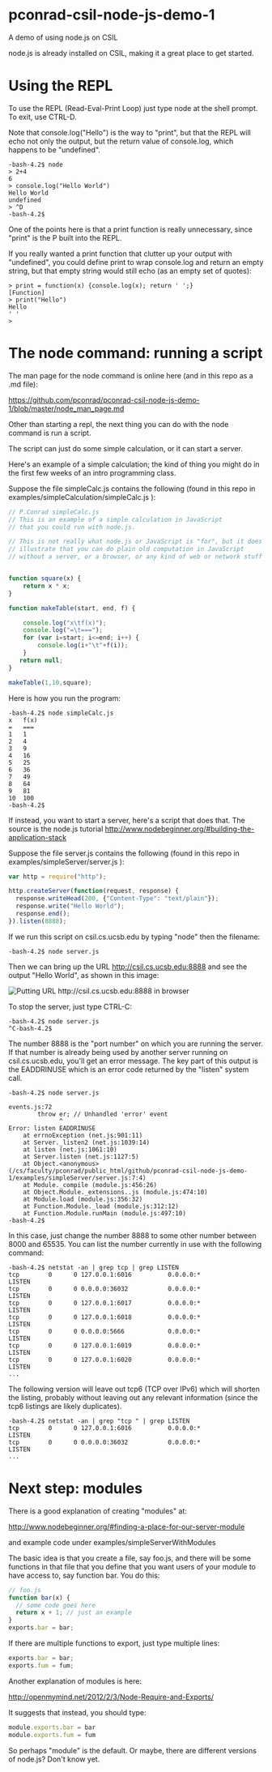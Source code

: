 pconrad-csil-node-js-demo-1
===========================

A demo of using node.js on CSIL


node.js is already installed on CSIL, making it a great place to get started.

Using the REPL
==============

To use the REPL (Read-Eval-Print Loop) just type node at the shell prompt.  To exit, use CTRL-D.

Note that console.log("Hello") is the way to "print", but that the REPL will echo not only the output, but
the return value of console.log, which happens to be "undefined".

```
-bash-4.2$ node
> 2+4
6
> console.log("Hello World")
Hello World
undefined
> ^D
-bash-4.2$
```

One of the points here is that a print function is really unnecessary, since "print" is the P built into the REPL.  

If you really wanted a print function that clutter up your output with "undefined", you could define print to wrap console.log and return an empty string, but that empty string would still echo (as an empty set of quotes):

```
> print = function(x) {console.log(x); return ' ';}
[Function]
> print("Hello")
Hello
' '
> 
```

The node command: running a script
==================================

The man page for the node command is online here (and in this repo as a .md file):

https://github.com/pconrad/pconrad-csil-node-js-demo-1/blob/master/node_man_page.md

Other than starting a repl, the next thing you can do with the node command is run a script.

The script can just do some simple calculation, or it can start a server.

Here's an example of a simple calculation; the kind of thing you might do in the first few weeks of an intro programming class.

Suppose the file simpleCalc.js contains the following
(found in this repo in examples/simpleCalculation/simpleCalc.js ):


```javascript
// P.Conrad simpleCalc.js
// This is an example of a simple calculation in JavaScript
// that you could run with node.js.

// This is not really what node.js or JavaScript is "for", but it does
// illustrate that you can do plain old computation in JavaScript
// without a server, or a browser, or any kind of web or network stuff involved.


function square(x) { 
    return x * x; 
}

function makeTable(start, end, f) {

    console.log("x\tf(x)");
    console.log("=\t===");
    for (var i=start; i<=end; i++) {
	    console.log(i+"\t"+f(i));
    }
   return null;
}

makeTable(1,10,square);

```

Here is how you run the program:

```
-bash-4.2$ node simpleCalc.js
x	f(x)
=	===
1	1
2	4
3	9
4	16
5	25
6	36
7	49
8	64
9	81
10	100
-bash-4.2$ 
```

If instead, you want to start a server, here's a script that does that.   The source is the node.js tutorial http://www.nodebeginner.org/#building-the-application-stack

Suppose the file server.js contains the following (found in this repo in examples/simpleServer/server.js ):

```javascript
var http = require("http");

http.createServer(function(request, response) {
  response.writeHead(200, {"Content-Type": "text/plain"});
  response.write("Hello World");
  response.end();
}).listen(8888);
```

If we run this script on csil.cs.ucsb.edu by typing "node" then the filename:

```
-bash-4.2$ node server.js 

```

Then we can bring up the URL http://csil.cs.ucsb.edu:8888 and see the output "Hello World", as shown in this image:

![Putting URL http://csil.cs.ucsb.edu:8888 in browser](http://www.cs.ucsb.edu/~pconrad/github/pconrad-csil-node-js-demo-1/examples/simpleServer/server.js.example.png)

To stop the server, just type CTRL-C:

```
-bash-4.2$ node server.js 
^C-bash-4.2$ 
```

The number 8888 is the "port number" on which you are running the server.    If that number is already being used by another server running on csil.cs.ucsb.edu, you'll get an error message.   The key part of this output is the EADDRINUSE which is an error code returned by the "listen" system call.

```
-bash-4.2$ node server.js

events.js:72
        throw er; // Unhandled 'error' event
              ^
Error: listen EADDRINUSE
    at errnoException (net.js:901:11)
    at Server._listen2 (net.js:1039:14)
    at listen (net.js:1061:10)
    at Server.listen (net.js:1127:5)
    at Object.<anonymous> (/cs/faculty/pconrad/public_html/github/pconrad-csil-node-js-demo-1/examples/simpleServer/server.js:7:4)
    at Module._compile (module.js:456:26)
    at Object.Module._extensions..js (module.js:474:10)
    at Module.load (module.js:356:32)
    at Function.Module._load (module.js:312:12)
    at Function.Module.runMain (module.js:497:10)
-bash-4.2$ 
```

In this case, just change the number 8888 to some other number between 8000 and 65535.    You can list the number currently in use with the following command:

```
-bash-4.2$ netstat -an | grep tcp | grep LISTEN
tcp        0      0 127.0.0.1:6016          0.0.0.0:*               LISTEN     
tcp        0      0 0.0.0.0:36032           0.0.0.0:*               LISTEN     
tcp        0      0 127.0.0.1:6017          0.0.0.0:*               LISTEN     
tcp        0      0 127.0.0.1:6018          0.0.0.0:*               LISTEN     
tcp        0      0 0.0.0.0:5666            0.0.0.0:*               LISTEN     
tcp        0      0 127.0.0.1:6019          0.0.0.0:*               LISTEN     
tcp        0      0 127.0.0.1:6020          0.0.0.0:*               LISTEN     
...
```

The following version will leave out tcp6 (TCP over IPv6) which will shorten the listing, probably without leaving out any relevant information (since the tcp6 listings are likely duplicates).

```
-bash-4.2$ netstat -an | grep "tcp " | grep LISTEN
tcp        0      0 127.0.0.1:6016          0.0.0.0:*               LISTEN     
tcp        0      0 0.0.0.0:36032           0.0.0.0:*               LISTEN     
...
```

Next step: modules
==================

There is a good explanation of creating "modules" at:

http://www.nodebeginner.org/#finding-a-place-for-our-server-module

and example code under examples/simpleServerWithModules

The basic idea is that you create a file, say foo.js, and there will be some functions in that file
that you define that you want users of your module to have access to, say function bar.  You do this:

```javascript
// foo.js
function bar(x) { 
  // some code goes here
  return x + 1; // just an example
}
exports.bar = bar;
```

If there are multiple functions to export, just type multiple lines:

```javascript
exports.bar = bar;
exports.fum = fum;
```


Another explanation of modules is here:

http://openmymind.net/2012/2/3/Node-Require-and-Exports/

It suggests that instead, you should type:

```javascript
module.exports.bar = bar
module.exports.fum = fum
```

So perhaps "module" is the default.   Or maybe, there are different versions of node.js?   Don't know yet.

